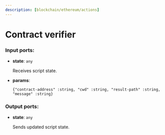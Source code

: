 ```yaml
---
description: [blockchain/ethereum/actions]
---
```


# Contract verifier

### Input ports:

* __state__: `any`

    Receives script state.


* __params__: 
    ```
    {"contract-address" :string, "cwd" :string, "result-path" :string, "message" :string}
    ```

### Output ports:

* __state__: `any`

    Sends updated script state.

